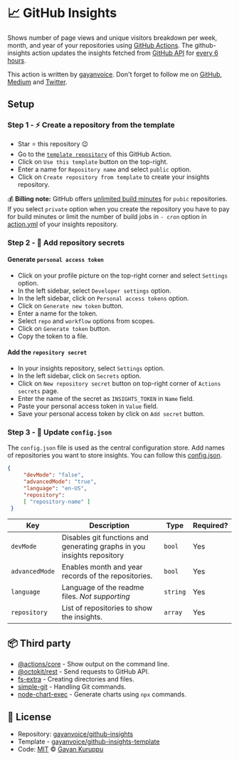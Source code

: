 # 📈 GitHub Insights  
  
Shows number of page views and unique visitors breakdown per week, month, and year of your repositories using [GitHub Actions](https://github.com/features/actions).  The github-insights action updates the insights fetched from [GitHub API](https://docs.github.com/en/rest) for [every 6 hours](https://github.com/gayanvoice/insights/blob/master/.github/workflows/action.yml#L4).

This action is written by [gayanvoice](https://github.com/gayanvoice). Don't forget to follow me on [GitHub](https://github.com/gayanvoice), [Medium](https://gayanvoice.medium.com) and [Twitter](https://twitter.com/gayanvoice).  

## Setup

### Step 1 - ⚡️ Create a repository from the template   
- Star ⭐ this repository 😉  
- Go to the [`template repository`](https://github.com/gayanvoice/github-insights-template) of this GitHub Action.  
- Click on `Use this template` button on the top-right.  
- Enter a name for `Repository name` and select `public` option.  
- Click on `Create repository from template` to create your insights repository.  
  
💰 **Billing note:** GitHub offers [unlimited build minutes](https://github.com/pricing) for `pubic` repositories. If you select `private` option when you create the repository you have to pay for build minutes or limit the number of build jobs in `- cron` option in [action.yml](https://github.com/gayanvoice/github-insights-template/blob/master/.github/workflows/action.yml) of your insights repository.  
  
### Step 2 - 🔑 Add repository secrets  
  
#### Generate `personal access token`
  
- Click on your profile picture on the top-right corner and select `Settings` option.  
- In the left sidebar, select `Developer settings` option.  
- In the left sidebar, click on `Personal access tokens` option.  
- Click on `Generate new token` button.  
- Enter a name for the token.  
- Select `repo` and `workflow` options from scopes.  
- Click on `Generate token` button.  
- Copy the token to a file.  
  
#### Add the `repository secret`
  
- In your insights repository, select `Settings` option.  
- In the left sidebar, click on `Secrets` option.  
- Click on `New repository secret` button on top-right corner of `Actions secrets` page.  
- Enter the name of the secret as `INSIGHTS_TOKEN` in `Name` field.  
- Paste your personal access token in `Value` field.  
- Save your personal access token by click on `Add secret` button.  
  
### Step 3 - 📄 Update `config.json`
  
The `config.json` file is used as the central configuration store. Add names of repositories you want to store insights. You can follow this [config.json](https://github.com/gayanvoice/insights/blob/master/config.json).  
```json  
{  
	 "devMode": "false",
	 "advancedMode": "true",
	 "language": "en-US",
	 "repository":
	 [ "repository-name" ]
 }  
```  
  
| Key       | Description                                              | Type   |  Required? |  
| --------- | -------------------------------------------------------- | ------ | --------- |  
| `devMode` | Disables git functions and generating graphs in you insights repository | `bool` | Yes        |  
| `advancedMode` | Enables month and year records of the repositories. | `bool` | Yes        |  
| `language` | Language of the readme files. *Not supporting* | `string` | Yes        |  
| `repository` | List of repositories to show the insights. | `array` | Yes        |

## 📦 Third party
- [@actions/core](https://www.npmjs.com/package/@actions/core) - Show output on the command line. 
- [@octokit/rest](https://www.npmjs.com/package/@octokit/rest) - Send requests to GitHub API.
- [fs-extra](https://www.npmjs.com/package/fs-extra) - Creating directories and files.
- [simple-git](https://www.npmjs.com/package/simple-git) - Handling Git commands.
- [node-chart-exec](https://www.npmjs.com/package/node-chart-exec) - Generate charts using `npx` commands.
## 📄 License
- Repository: [gayanvoice/github-insights](https://github.com/gayanvoice/github-insights)
- Template - [gayanvoice/github-insights-template](https://github.com/gayanvoice/github-insights-template)
- Code: [MIT](./LICENSE) © [Gayan Kuruppu](https://github.com/gayanvoice)
